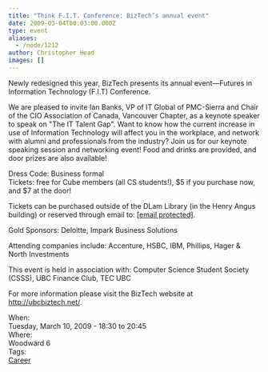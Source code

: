 ```yaml
---
title: "Think F.I.T. Conference: BizTech’s annual event"
date: 2009-03-04T00:03:00.000Z
type: event
aliases:
  - /node/1212
author: Christopher Head
images: []
---
```


<div class="field field-name-body field-type-text-with-summary field-label-hidden"><div class="field-items"><div class="field-item even"><p>Newly redesigned this year, BizTech presents its annual event&#x2014;Futures in Information Technology (F.I.T) Conference.</p>
<p>We are pleased to invite Ian Banks, VP of IT Global of PMC-Sierra and Chair of the CIO Association of Canada, Vancouver Chapter, as a keynote speaker to speak on &quot;The IT Talent Gap&quot;. Want to know how the current increase in use of Information Technology will affect you in the workplace, and network with alumni and professionals from the industry? Join us for our keynote speaking session and networking event! Food and drinks are provided, and door prizes are also available!</p>
<p>Dress Code: Business formal<br>
Tickets: free for Cube members (all CS students!), $5 if you purchase now, and $7 at the door!</p>
<p>Tickets can be purchased outside of the DLam Library (in the Henry Angus building) or reserved through email to: <a href="/cdn-cgi/l/email-protection#2a5f48494843505e4f49426a4d474b434604494547"><span class="__cf_email__" data-cfemail="14617677767d6e6071777c547379757d783a777b79">[email&#xA0;protected]</span></a>.</p>
<p>Gold Sponsors: Deloitte, Impark Business Solutions</p>
<p>Attending companies include: Accenture, HSBC, IBM, Phillips, Hager &amp; North Investments</p>
<p>This event is held in association with: Computer Science Student Society (CSSS), UBC Finance Club, TEC UBC</p>
<p>For more information please visit the BizTech website at <a href="http://ubcbiztech.net">http://ubcbiztech.net/</a>.</p>
</div></div></div><div class="field field-name-field-dates field-type-datetime field-label-above"><div class="field-label">When:&#xA0;</div><div class="field-items"><div class="field-item even"><span class="date-display-single">Tuesday, March 10, 2009 - <span class="date-display-range"><span class="date-display-start">18:30</span> to <span class="date-display-end">20:45</span></span></span></div></div></div><div class="field field-name-field-location field-type-text field-label-above"><div class="field-label">Where:&#xA0;</div><div class="field-items"><div class="field-item even">Woodward 6</div></div></div>    <footer>
    <div class="field field-name-field-tags field-type-taxonomy-term-reference field-label-above"><div class="field-label">Tags:&#xA0;</div><div class="field-items"><div class="field-item even"><a href="/career">Career</a></div></div></div>      </footer>